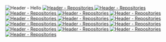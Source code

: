 <picture>
  <source media="(prefers-color-scheme: dark)" srcset="https://readme.2w.vc/images/dark/header_hello.png">
  <img align="top" alt="Header - Hello" src="https://readme.2w.vc/images/light/header_hello.png">
</picture>
<a href="https://git.gold/KR-isamin"><picture>
  <source media="(prefers-color-scheme: dark)" srcset="https://readme.2w.vc/images/dark/header_repositories.png">
  <img align="top" alt="Header - Repositories" src="https://readme.2w.vc/images/light/header_repositories.png">
</picture></a>
<a href="https://git.gold/KR-isamin/dimigoin-surfing-back" target="_blank"><picture>
  <source media="(prefers-color-scheme: dark)" srcset="https://readme.2w.vc/images/dark/repository_38.png">
  <img align="top" alt="Header - Repositories" src="https://readme.2w.vc/images/light/repository_38.png">
</picture></a>
<a href="https://git.gold/KR-isamin/dimigoin-surfing-front" target="_blank"><picture>
  <source media="(prefers-color-scheme: dark)" srcset="https://readme.2w.vc/images/dark/repository_34.png">
  <img align="top" alt="Header - Repositories" src="https://readme.2w.vc/images/light/repository_34.png">
</picture></a>
<a href="https://git.gold/KR-isamin/comciganfast-front" target="_blank"><picture>
  <source media="(prefers-color-scheme: dark)" srcset="https://readme.2w.vc/images/dark/repository_85.png">
  <img align="top" alt="Header - Repositories" src="https://readme.2w.vc/images/light/repository_85.png">
</picture></a>
<a href="https://git.gold/KR-isamin/github-readme-sync" target="_blank"><picture>
  <source media="(prefers-color-scheme: dark)" srcset="https://readme.2w.vc/images/dark/repository_91.png">
  <img align="top" alt="Header - Repositories" src="https://readme.2w.vc/images/light/repository_91.png">
</picture></a>
<a href="https://git.gold/KR-isamin/dimigomeal-front" target="_blank"><picture>
  <source media="(prefers-color-scheme: dark)" srcset="https://readme.2w.vc/images/dark/repository_84.png">
  <img align="top" alt="Header - Repositories" src="https://readme.2w.vc/images/light/repository_84.png">
</picture></a>
<a href="https://git.gold/KR-isamin/2w.vc" target="_blank"><picture>
  <source media="(prefers-color-scheme: dark)" srcset="https://readme.2w.vc/images/dark/repository_4.png">
  <img align="top" alt="Header - Repositories" src="https://readme.2w.vc/images/light/repository_4.png">
</picture></a>
<a href="https://git.gold/KR-isamin/morse" target="_blank"><picture>
  <source media="(prefers-color-scheme: dark)" srcset="https://readme.2w.vc/images/dark/repository_16.png">
  <img align="top" alt="Header - Repositories" src="https://readme.2w.vc/images/light/repository_16.png">
</picture></a>
<a href="https://git.gold/KR-isamin/rooftop-official-landing-page" target="_blank"><picture>
  <source media="(prefers-color-scheme: dark)" srcset="https://readme.2w.vc/images/dark/repository_82.png">
  <img align="top" alt="Header - Repositories" src="https://readme.2w.vc/images/light/repository_82.png">
</picture></a>
<a href="https://git.gold/KR-isamin/ttiyong-ttiyong-woig-woig" target="_blank"><picture>
  <source media="(prefers-color-scheme: dark)" srcset="https://readme.2w.vc/images/dark/repository_3.png">
  <img align="top" alt="Header - Repositories" src="https://readme.2w.vc/images/light/repository_3.png">
</picture></a>
<a href="https://git.gold/KR-isamin/linkfast-front" target="_blank"><picture>
  <source media="(prefers-color-scheme: dark)" srcset="https://readme.2w.vc/images/dark/repository_87.png">
  <img align="top" alt="Header - Repositories" src="https://readme.2w.vc/images/light/repository_87.png">
</picture></a>
<a href="https://git.gold/KR-isamin/dimigomeal-back" target="_blank"><picture>
  <source media="(prefers-color-scheme: dark)" srcset="https://readme.2w.vc/images/dark/repository_83.png">
  <img align="top" alt="Header - Repositories" src="https://readme.2w.vc/images/light/repository_83.png">
</picture></a>
<a href="https://git.gold/KR-isamin/portfolio" target="_blank"><picture>
  <source media="(prefers-color-scheme: dark)" srcset="https://readme.2w.vc/images/dark/repository_5.png">
  <img align="top" alt="Header - Repositories" src="https://readme.2w.vc/images/light/repository_5.png">
</picture></a>
<a href="https://git.gold/KR-isamin/dubidubab" target="_blank"><picture>
  <source media="(prefers-color-scheme: dark)" srcset="https://readme.2w.vc/images/dark/repository_25.png">
  <img align="top" alt="Header - Repositories" src="https://readme.2w.vc/images/light/repository_25.png">
</picture></a>
<a href="https://git.gold/KR-isamin/youmefire" target="_blank"><picture>
  <source media="(prefers-color-scheme: dark)" srcset="https://readme.2w.vc/images/dark/repository_7.png">
  <img align="top" alt="Header - Repositories" src="https://readme.2w.vc/images/light/repository_7.png">
</picture></a>